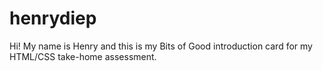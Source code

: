 # henrydiep

Hi! My name is Henry and this is my Bits of Good introduction card for my HTML/CSS take-home assessment.
